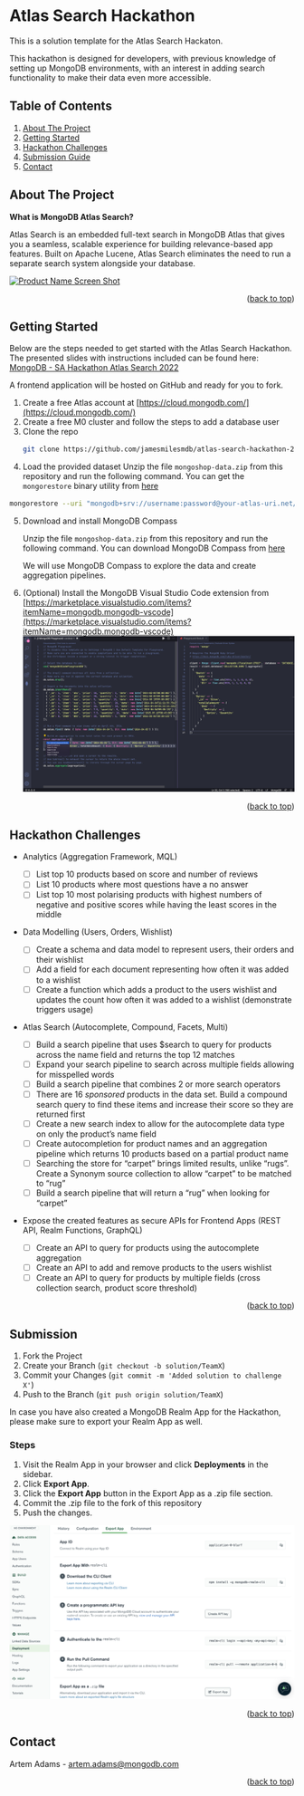 <div id="top"></div>

# Atlas Search Hackathon

This is a solution template for the Atlas Search Hackaton.

This hackathon is designed for developers, with previous knowledge of setting up MongoDB environments, with an interest in adding search functionality to make their data even more accessible.

<!-- TABLE OF CONTENTS -->

## Table of Contents

<ol>
 <li><a href="#about-the-project">About The Project</a></li>
 <li><a href="#getting-started">Getting Started</a></li>
 <li><a href="#hackathon-challenges">Hackathon Challenges</a></li>
 <li><a href="#submission">Submission Guide</a></li>
 <li><a href="#contact">Contact</a></li>
</ol>

<!-- ABOUT THE PROJECT -->

## About The Project

**What is MongoDB Atlas Search?**

Atlas Search is an embedded full-text search in MongoDB Atlas that gives you a seamless, scalable experience for building relevance-based app features. Built on Apache Lucene, Atlas Search eliminates the need to run a separate search system alongside your database.

[![Product Name Screen Shot][product-screenshot]](https://www.mongodb.com/atlas/search)

<p align="right">(<a href="#top">back to top</a>)</p>

<!-- GETTING STARTED -->

## Getting Started

Below are the steps needed to get started with the Atlas Search Hackathon. The presented slides with instructions included can be found here:
[MongoDB - SA Hackathon Atlas Search 2022](https://docs.google.com/presentation/d/19pNnkgaQd7z3RDX9f71KL2ZodbzogZzNoWGGbjBPrDs/edit#slide=id.g118e2757ad8_0_2560)

A frontend application will be hosted on GitHub and ready for you to fork.

1. Create a free Atlas account at [https://cloud.mongodb.com/](https://cloud.mongodb.com/)
2. Create a free M0 cluster and follow the steps to add a database user
3. Clone the repo
    ```sh
    git clone https://github.com/jamesmilesmdb/atlas-search-hackathon-22.git
    ```
4. Load the provided dataset
   Unzip the file `mongoshop-data.zip` from this repository and run the following command.
   You can get the `mongorestore` binary utility from [here](https://www.mongodb.com/try/download/database-tools)

```sh
mongorestore --uri "mongodb+srv://username:password@your-atlas-uri.net/" /dump
```

5. Download and install MongoDB Compass

    Unzip the file `mongoshop-data.zip` from this repository and run the following command.
    You can download MongoDB Compass from [here](https://www.mongodb.com/try/download/compass)

    We will use MongoDB Compass to explore the data and create aggregation pipelines.

6. (Optional) Install the MongoDB Visual Studio Code extension from [https://marketplace.visualstudio.com/items?itemName=mongodb.mongodb-vscode](https://marketplace.visualstudio.com/items?itemName=mongodb.mongodb-vscode)
   [![Vscode Screen Shot][vscode-screenshot]](https://marketplace.visualstudio.com/items?itemName=mongodb.mongodb-vscode)

<p align="right">(<a href="#top">back to top</a>)</p>

## Hackathon Challenges

-   Analytics (Aggregation Framework, MQL)
    -   [ ] List top 10 products based on score and number of reviews
    -   [ ] List 10 products where most questions have a no answer
    -   [ ] List top 10 most polarising products with highest numbers of negative and positive scores while having the least scores in the middle
-   Data Modelling (Users, Orders, Wishlist)
    -   [ ] Create a schema and data model to represent users, their orders and their wishlist
    -   [ ] Add a field for each document representing how often it was added to a wishlist
    -   [ ] Create a function which adds a product to the users wishlist and updates the count how often it was added to a wishlist (demonstrate triggers usage)
-   Atlas Search (Autocomplete, Compound, Facets, Multi)

    -   [ ] Build a search pipeline that uses $search to query for products across the name field and returns the top 12 matches
    -   [ ] Expand your search pipeline to search across multiple fields allowing for misspelled words
    -   [ ] Build a search pipeline that combines 2 or more search operators
    -   [ ] There are 16 _sponsored_ products in the data set. Build a compound search query to find these items and increase their score so they are returned first
    -   [ ] Create a new search index to allow for the autocomplete data type on only the product’s name field
    -   [ ] Create autocompletion for product names and an aggregation pipeline which returns 10 products based on a partial product name
    -   [ ] Searching the store for “carpet” brings limited results, unlike “rugs”. Create a Synonym source collection to allow “carpet” to be matched to “rug”
    -   [ ] Build a search pipeline that will return a “rug” when looking for “carpet”

-   Expose the created features as secure APIs for Frontend Apps (REST API, Realm Functions, GraphQL)
    -   [ ] Create an API to query for products using the autocomplete aggregation
    -   [ ] Create an API to add and remove products to the users wishlist
    -   [ ] Create an API to query for products by multiple fields (cross collection search, product score threshold)

<p align="right">(<a href="#top">back to top</a>)</p>

## Submission

1. Fork the Project
2. Create your Branch (`git checkout -b solution/TeamX`)
3. Commit your Changes (`git commit -m 'Added solution to challenge X'`)
4. Push to the Branch (`git push origin solution/TeamX`)

In case you have also created a MongoDB Realm App for the Hackathon, please make sure to export your Realm App as well.

### Steps

1. Visit the Realm App in your browser and click **Deployments** in the sidebar.
1. Click **Export App**.
1. Click the **Export App** button in the Export App as a .zip file section.
1. Commit the .zip file to the fork of this repository
1. Push the changes.

![Export Realm App](/docs/export-realm-app.png?raw=true "Export Realm App")

<p align="right">(<a href="#top">back to top</a>)</p>

<!-- CONTACT -->

## Contact

Artem Adams - [artem.adams@mongodb.com](mailto:artem.adams@mongodb.com)

<p align="right">(<a href="#top">back to top</a>)</p>

<!-- MARKDOWN LINKS & IMAGES -->
<!-- https://www.markdownguide.org/basic-syntax/#reference-style-links -->

[product-screenshot]: https://webimages.mongodb.com/_com_assets/cms/ktxaqsnnbqbx3o876-search_Slalom2.svg?ixlib=js-3.5.1&auto=format%2Ccompress&w=594
[vscode-screenshot]: https://github.com/mongodb-js/vscode/raw/main/resources/screenshots/query-translator.png
